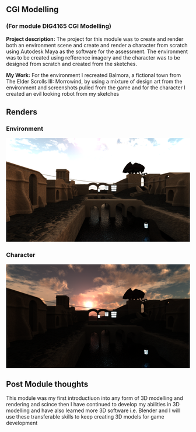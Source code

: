 ## CGI Modelling
### (For module DIG4165 CGI Modelling)

**Project description:** The project for this module was to create and render both an environment scene and create and render a character from scratch using Autodesk Maya as the software for the assessment. The environment was to be created using refference imagery and the character was to be designed from scratch and created from the sketches.

**My Work:** For the environment I recreated Balmora, a fictional town from The Elder Scrolls III: Morrowind, by using a mixture of design art from the environment and screenshots pulled from the game and for the character I created an evil looking robot from my sketches

## Renders
### Environment

<img src="images/UniWork/YearOne/CGIModelling/Day.png?raw=true"/>

### Character

<img src="images/UniWork/YearOne/CGIModelling/Sunset.png?raw=true"/>

## Post Module thoughts
This module was my first introductiuon into any form of 3D modelling and rendering and scince then I have continued to develop my abilities in 3D modelling and have also learned more 3D software i.e. Blender and I will use these transferable skills to keep creating 3D models for game development
